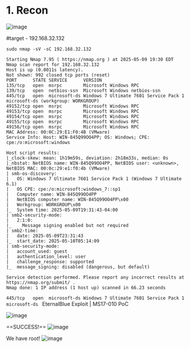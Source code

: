 # 1. Recon

![image](https://github.com/user-attachments/assets/2672c784-b901-43e3-b69d-02e4e710d696)



#target - 192.168.32.132

`sudo nmap -sV -sC 192.168.32.132`
```
Starting Nmap 7.95 ( https://nmap.org ) at 2025-05-09 19:30 EDT
Nmap scan report for 192.168.32.132
Host is up (0.0011s latency).
Not shown: 992 closed tcp ports (reset)
PORT      STATE SERVICE      VERSION
135/tcp   open  msrpc        Microsoft Windows RPC
139/tcp   open  netbios-ssn  Microsoft Windows netbios-ssn
445/tcp   open  microsoft-ds Windows 7 Ultimate 7601 Service Pack 1 microsoft-ds (workgroup: WORKGROUP)
49152/tcp open  msrpc        Microsoft Windows RPC
49153/tcp open  msrpc        Microsoft Windows RPC
49154/tcp open  msrpc        Microsoft Windows RPC
49155/tcp open  msrpc        Microsoft Windows RPC
49156/tcp open  msrpc        Microsoft Windows RPC
MAC Address: 00:0C:29:E1:F0:4B (VMware)
Service Info: Host: WIN-845Q99OO4PP; OS: Windows; CPE: cpe:/o:microsoft:windows

Host script results:
|_clock-skew: mean: 1h19m59s, deviation: 2h18m33s, median: 0s
|_nbstat: NetBIOS name: WIN-845Q99OO4PP, NetBIOS user: <unknown>, NetBIOS MAC: 00:0c:29:e1:f0:4b (VMware)
| smb-os-discovery: 
|   OS: Windows 7 Ultimate 7601 Service Pack 1 (Windows 7 Ultimate 6.1)
|   OS CPE: cpe:/o:microsoft:windows_7::sp1
|   Computer name: WIN-845Q99OO4PP
|   NetBIOS computer name: WIN-845Q99OO4PP\x00
|   Workgroup: WORKGROUP\x00
|_  System time: 2025-05-09T19:31:43-04:00
| smb2-security-mode: 
|   2:1:0: 
|_    Message signing enabled but not required
| smb2-time: 
|   date: 2025-05-09T23:31:43
|_  start_date: 2025-05-10T05:14:09
| smb-security-mode: 
|   account_used: guest
|   authentication_level: user
|   challenge_response: supported
|_  message_signing: disabled (dangerous, but default)

Service detection performed. Please report any incorrect results at https://nmap.org/submit/ .
Nmap done: 1 IP address (1 host up) scanned in 66.23 seconds

```



`445/tcp   open  microsoft-ds Windows 7 Ultimate 7601 Service Pack 1 microsoft-ds `
EternalBlue Exploit | MS17-010 PoC

![image](https://github.com/user-attachments/assets/a119baf8-3dd2-457a-90eb-d22c07df23f1)

==SUCCESS!==
![image](https://github.com/user-attachments/assets/36fe1a4d-0ba4-4153-ae5d-4384f13da565)


We have root!
![image](https://github.com/user-attachments/assets/c36716ed-b53f-438c-a3f0-10aa053ddfb0)

